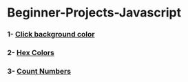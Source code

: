 # Beginner-Projects-Javascript

### 1- [Click background color](https://github.com/genciiv/Beginner-Projects-Javascript/tree/main/Javascript%20projects/click%20background%20color) 
### 2- [Hex Colors](https://github.com/genciiv/Beginner-Projects-Javascript/tree/main/Javascript%20projects/Hex%20Colors)
### 3- [Count Numbers](https://github.com/genciiv/Beginner-Projects-Javascript/tree/main/Javascript%20projects/Count%20Numbers)
